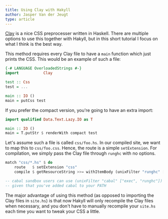 ```yaml
---
title: Using Clay with Hakyll
author: Jasper Van der Jeugt
type: article
---
```


[Clay](https://github.com/sebastiaanvisser/clay) is a nice CSS preprocesser
written in Haskell. There are multiple options to use this together with Hakyll,
but in this short tutorial I focus on what I think is the best way.

This method requires every Clay file to have a `main` function which just prints
the CSS. This would be an example of such a file:

``` haskell
{-# LANGUAGE OverloadedStrings #-}
import           Clay

test :: Css
test = ...

main :: IO ()
main = putCss test
```

If you prefer the compact version, you're going to have an extra import:


``` haskell
import qualified Data.Text.Lazy.IO as T

main :: IO ()
main = T.putStr $ renderWith compact test
```


Let's assume such a file is called `css/foo.hs`. In our compiled site, we want
to map this to `css/foo.css`. Hence, the route is a simple `setExtension`. For
compilation, we simply pass the Clay file through `runghc` with no options.

```haskell
match "css/*.hs" $ do
    route   $ setExtension "css"
    compile $ getResourceString >>= withItemBody (unixFilter "runghc" [])

-- cabal sandbox users can use (unixFilter "cabal" ["exec", "runghc"])
-- given that you've added cabal to your PATH
```

The major advantage of using this method (as opposed to importing the Clay files
in `site.hs`) is that now Hakyll will only recompile the Clay files when
necessary, and you don't have to manually recompile your `site.hs` each time you
want to tweak your CSS a little.
